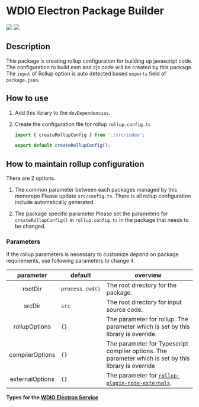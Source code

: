 # WDIO Electron Package Builder

<a href="https://www.npmjs.com/package/@wdio/electron-pkg-builder" alt="NPM Version">
  <img src="https://img.shields.io/npm/v/@wdio/electron-pkg-builder" /></a>
<a href="https://www.npmjs.com/package/@wdio/electron-pkg-builder" alt="NPM Downloads">
  <img src="https://img.shields.io/npm/dw/@wdio/electron-pkg-builder" /></a>

<br />

## Description

This package is creating rollup configuration for building up javascript code.
The configuration to build esm and cjs code will be created by this package.  
The `input` of Rollup option is auto detected based `exports` field of `package.json`.

## How to use

1. Add this library to the `devDependencies`.

1. Create the configuration file for rollup `rollup.config.ts`

   ```ts
   import { createRollupConfig } from './src/index';

   export default createRollupConfig();
   ```

## How to maintain rollup configuration

There are 2 options.

1. The common parameter between each packages managed by this monorepo
   Please update `src/config.ts`. There is all rollup configuration include automatically generated.

1. The package specific parameter
   Please set the parameters for `createRollupConfig()` in `rollup.config.ts` in the package that needs to be changed.

### Parameters

If the rollup parameters is necessary to customize depend on package requirements, use following parameters to change it.

|    parameter    | default         | overview                                                                                                        |
| :-------------: | --------------- | --------------------------------------------------------------------------------------------------------------- |
|     rootDir     | `process.cwd()` | The root directory for the package.                                                                             |
|     srcDir      | `src`           | The root directory for input source code.                                                                       |
|  rollupOptions  | `{}`            | The parameter for rollup. The parameter which is set by this library is override.                               |
| compilerOptions | `{}`            | The parameter for Typescript compiler options. The parameter which is set by this library is override           |
| externalOptions | `{}`            | The parameter for [`rollup-plugin-node-externals`](https://www.npmjs.com/package/rollup-plugin-node-externals). |

**Types for the [WDIO Electron Service](https://github.com/webdriverio-community/wdio-electron-service)**
